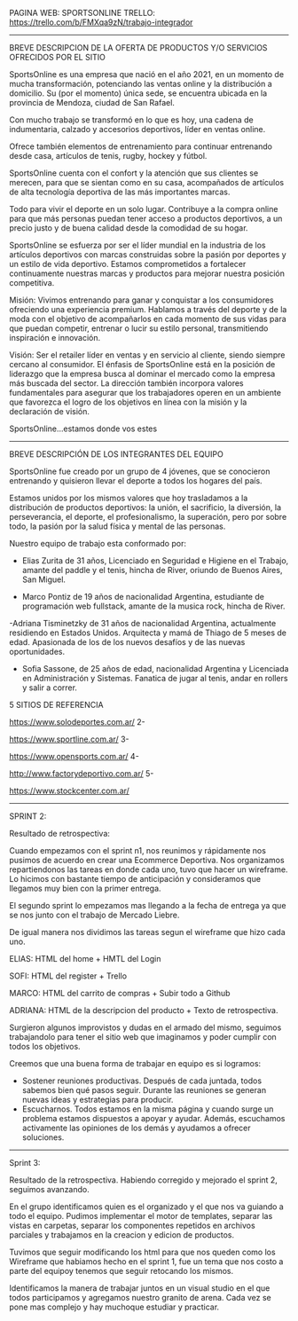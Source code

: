

PAGINA WEB: SPORTSONLINE
TRELLO: https://trello.com/b/FMXqa9zN/trabajo-integrador 

---------------------------------------------------------------------------------------------------------------------------------


BREVE DESCRIPCION DE LA OFERTA DE PRODUCTOS Y/O SERVICIOS OFRECIDOS POR EL SITIO



SportsOnline es una empresa que nació en el año 2021, en un momento de mucha transformación, potenciando las ventas 
online y la distribución a domicilio. Su (por el momento) única sede, se encuentra ubicada en la provincia de Mendoza,
ciudad de San Rafael. 

Con mucho trabajo se transformó en lo que es hoy, una cadena de indumentaria, calzado y accesorios
deportivos, líder en ventas online.

Ofrece también elementos de entrenamiento para continuar entrenando desde casa, artículos
 de tenis, rugby, hockey y fútbol. 

SportsOnline cuenta con el confort y la atención que sus clientes se merecen, para que se
 sientan como en su casa, acompañados de artículos de alta tecnología deportiva de las más importantes marcas. 

Todo para vivir
 el deporte en un solo lugar. Contribuye a la compra online para que más personas puedan tener acceso a productos deportivos,
 a un precio justo y de buena calidad desde la comodidad de su hogar.

SportsOnline se esfuerza por ser el líder mundial en la 
industria de los artículos deportivos con marcas construidas sobre la pasión por deportes y un estilo de vida deportivo. 
Estamos comprometidos a fortalecer continuamente nuestras marcas y productos para mejorar nuestra posición competitiva.



Misión:
Vivimos entrenando para ganar y conquistar a los consumidores ofreciendo una experiencia premium. Hablamos a través del
 deporte y de la moda con el objetivo de acompañarlos en cada momento de sus vidas para que puedan competir, entrenar o lucir 
su estilo personal, transmitiendo inspiración e innovación.



Visión:
Ser el retailer líder en ventas y en servicio al cliente, siendo siempre cercano al consumidor. El énfasis de SportsOnline 
está en la posición de liderazgo que la empresa busca al dominar el mercado como la empresa más buscada del sector. La dirección 
también incorpora valores fundamentales para asegurar que los trabajadores operen en un ambiente que favorezca el logro de los 
objetivos en línea con la misión y la declaración de visión.

SportsOnline…estamos donde vos estes


------------------


BREVE DESCRIPCIÓN DE LOS INTEGRANTES DEL EQUIPO



SportsOnline fue creado por un grupo de 4 jóvenes, que se conocieron entrenando y quisieron llevar el deporte a todos los hogares
 del país. 

Estamos unidos por los mismos valores que hoy trasladamos a la distribución de productos deportivos: la unión, el 
sacrificio, la diversión, la perseverancia, el deporte, el profesionalismo, la superación, pero por sobre todo, la pasión por la
 salud física y mental de las personas.

Nuestro equipo de trabajo esta conformado por:

 

- Elias Zurita de 31 años, Licenciado en Seguridad e Higiene en el Trabajo, amante del paddle y el tenis, hincha de River, oriundo de 
Buenos Aires, San Miguel. 



- Marco Pontiz de 19 años de nacionalidad Argentina, estudiante de programación web fullstack, amante de la 
musica rock, hincha de River.



-Adriana Tisminetzky de 31 años de nacionalidad Argentina, actualmente residiendo en Estados Unidos. Arquitecta y mamá de Thiago de 
5 meses de edad. Apasionada de los de los nuevos desafíos y de las nuevas oportunidades.



- Sofia Sassone, de 25 años de edad, nacionalidad Argentina y Licenciada en Administración y Sistemas. Fanatica de jugar al tenis,
 andar en rollers y salir a correr.



5 SITIOS DE REFERENCIA	

https://www.solodeportes.com.ar/
2-	

https://www.sportline.com.ar/
3-	

https://www.opensports.com.ar/
4-	

http://www.factorydeportivo.com.ar/
5-	

https://www.stockcenter.com.ar/


---------------------------------------------------------------------------------------------------------------------------------


SPRINT 2:

Resultado de retrospectiva:

Cuando empezamos con el sprint n1, nos reunimos y rápidamente nos pusimos de acuerdo en crear una Ecommerce Deportiva.
Nos organizamos repartiendonos las tareas en donde cada uno, tuvo que hacer un wireframe. 
Lo hicimos con bastante tiempo de anticipación y consideramos que llegamos muy bien con la primer entrega.

El segundo sprint lo empezamos mas llegando a la fecha de entrega ya que se nos junto con el trabajo de Mercado Liebre.

De igual manera nos dividimos las tareas segun el wireframe que hizo cada uno.

ELIAS: HTML del home + HMTL del Login

SOFI: HTML del register + Trello

MARCO: HTML del carrito de compras + Subir todo a Github

ADRIANA: HTML de la descripcion del producto + Texto de retrospectiva.

Surgieron algunos improvistos y dudas en el armado del mismo, seguimos trabajandolo para tener el sitio web que imaginamos y poder cumplir con todos los objetivos.

Creemos que una buena forma de trabajar en equipo es si logramos:

- Sostener reuniones productivas. Después de cada juntada, todos sabemos bien qué pasos seguir. Durante las reuniones se generan nuevas ideas y estrategias para producir.
- Escucharnos. Todos estamos en la misma página y cuando surge un problema estamos dispuestos a apoyar y ayudar. Además, escuchamos activamente las opiniones de los demás y ayudamos a ofrecer soluciones.


--------------------------------------------------------------------------------------------------------------------------------------------------------------

Sprint 3:

Resultado de la retrospectiva.
Habiendo corregido y  mejorado el sprint 2, seguimos avanzando.

En el grupo identificamos quien es el organizado y el que nos va guiando a todo el equipo.
Pudimos implementar el motor de templates, separar las vistas en carpetas, separar los componentes repetidos en archivos parciales y trabajamos en la creacion y edicion de productos.

Tuvimos que seguir modificando los html para que nos queden como los Wireframe que habiamos hecho en el sprint 1, fue un tema que nos costo a parte del equipoy tenemos que seguir retocando los mismos. 

Identificamos la manera de trabajar juntos en un visual studio en el que todos participamos y agregamos nuestro granito de arena.
Cada vez se pone mas complejo y hay muchoque estudiar y practicar.

